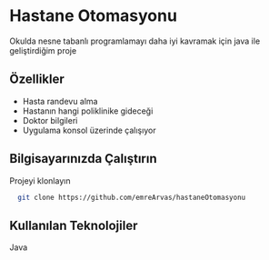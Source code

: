 
# Hastane Otomasyonu

Okulda nesne tabanlı programlamayı daha iyi kavramak için java
ile geliştirdiğim proje


## Özellikler

- Hasta randevu alma
- Hastanın hangi poliklinike gideceği
- Doktor bilgileri
- Uygulama konsol üzerinde çalışıyor

  
## Bilgisayarınızda Çalıştırın

Projeyi klonlayın

```bash
  git clone https://github.com/emreArvas/hastaneOtomasyonu
```



  

  

  
## Kullanılan Teknolojiler

Java
